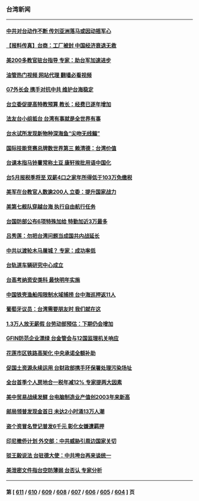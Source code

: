 ### 台湾新闻
---
#### [中共对台动作不断 传刘亚洲落马或因动摇军心](../../pages/ncid1349361/n13975226.md?04180845) 
#### [【报料传真】台商：工厂被封 中国经济衰退无救](../../pages/ncid1349361/n13975158.md?04180845) 
#### [美200多教官驻台指导 专家：助台军加速进步](../../pages/ncid1349361/n13975088.md?04180845) 
#### [油管热门视频 网站代理 翻墙必看视频](http://138.2.39.72:81/youtube.html?epic-marker?04180845)
#### [G7外长会 携手对抗中共 维护台海稳定](../../pages/ncid1349361/n13975046.md?04180845) 
#### [台立委促提高特教预算 教长：经费已逐年增加](../../pages/ncid1349361/n13975072.md?04180845) 
#### [法友台小组抵台 台湾有事就是全世界有事](../../pages/ncid1349361/n13975056.md?04180845) 
#### [台水试所发现新物种深海鱼“尖吻无线鳎”](../../pages/ncid1349361/n13975077.md?04180845) 
#### [国际技能竞赛总牌数世界第三 赖清德：台湾价值](../../pages/ncid1349361/n13975074.md?04180845) 
#### [台课本指马铃薯常称土豆 康轩挨批用语中国化](../../pages/ncid1349361/n13975083.md?04180845) 
#### [台5月报税季将至 双薪4口之家年所得低于103万免缴税](../../pages/ncid1349361/n13975082.md?04180845) 
#### [美军在台教官人数逾200人 立委：提升国家战力](../../pages/ncid1349361/n13975060.md?04180845) 
#### [美第七舰队穿越台海  执行自由航行任务](../../pages/ncid1349361/n13975058.md?04180845) 
#### [台国防部公布6项特殊加给 特勤加近3万最多](../../pages/ncid1349361/n13975061.md?04180845) 
#### [吕秀莲：勿把台湾问题当成国共内战延长](../../pages/ncid1349361/n13975062.md?04180845) 
#### [中共以渡轮木马屠城？  专家：成功率低](../../pages/ncid1349361/n13975047.md?04180845) 
#### [台轨道车辆研究中心成立](../../pages/ncid1349361/n13975042.md?04180845) 
#### [台高考纳资安类科 最快明年实施](../../pages/ncid1349361/n13975044.md?04180845) 
#### [中国铁壳渔船闯限制水域捕捞 台中海巡押返11人](../../pages/ncid1349361/n13974938.md?04180845) 
#### [葡萄牙议员：台湾需要朋友时 我们就在这](../../pages/ncid1349361/n13975015.md?04180845) 
#### [1.3万人放无薪假 台劳动部预估：下期仍会增加](../../pages/ncid1349361/n13975031.md?04180845) 
#### [GFIN防范企业漂绿 台金管会与12国监理机关响应](../../pages/ncid1349361/n13974994.md?04180845) 
#### [花莲市区铁路高架化 中央承诺全额补助](../../pages/ncid1349361/n13974961.md?04180845) 
#### [促国土资源永续运用 台财政部携手环保署处理污染场址](../../pages/ncid1349361/n13974998.md?04180845) 
#### [全台首季个人房地合一税年减12% 专家提两大因素](../../pages/ncid1349361/n13974996.md?04180845) 
#### [美中贸易战续发酵 台电脑制造业产值创2003年来新高](../../pages/ncid1349361/n13974995.md?04180845) 
#### [邮局领普发现金首日 未达2小时涌13万人潮](../../pages/ncid1349361/n13974982.md?04180845) 
#### [盗个资冒名登记普发6千元 彰化女嫌遭羁押](../../pages/ncid1349361/n13974984.md?04180845) 
#### [印尼撤侨计划 外交部：中共威胁引周边国家关切](../../pages/ncid1349361/n13974915.md?04180845) 
#### [驳王毅说法 台驻德大使：中共垮台再来谈统一](../../pages/ncid1349361/n13974699.md?04180845) 
#### [美泄密文件指台空防薄弱 台否认 专家分析](../../pages/ncid1349361/n13974597.md?04180845) 

---
#### 第 [ [611](./611.md?04180845) / [610](./610.md?04180845) / [609](./609.md?04180845) / [608](./608.md?04180845) / [607](./607.md?04180845) / [606](./606.md?04180845) / [605](./605.md?04180845) / [604](./604.md?04180845) ] 页
